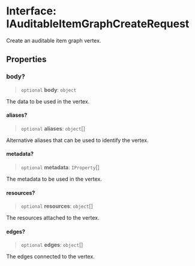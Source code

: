 # Interface: IAuditableItemGraphCreateRequest

Create an auditable item graph vertex.

## Properties

### body?

> `optional` **body**: `object`

The data to be used in the vertex.

#### aliases?

> `optional` **aliases**: `object`[]

Alternative aliases that can be used to identify the vertex.

#### metadata?

> `optional` **metadata**: `IProperty`[]

The metadata to be used in the vertex.

#### resources?

> `optional` **resources**: `object`[]

The resources attached to the vertex.

#### edges?

> `optional` **edges**: `object`[]

The edges connected to the vertex.
